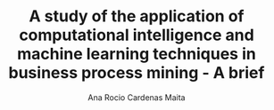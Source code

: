 ---
paperId: 29
author: Ana Rocio Cardenas Maita
publicationauthor: Cardenas Maita, A. R.
title: A study of the application of computational intelligence and machine learning techniques in business process mining - A brief
pdf: Poster_Ana_CardenasV2
poster: Poster_Ana_Cardenas
alt: --
type: Poster
topic: Applications
link: https://doi.org/10.52591/lxai201906158
conference: icml
year: 2019
tags: icml-2019
location: California, USA
---